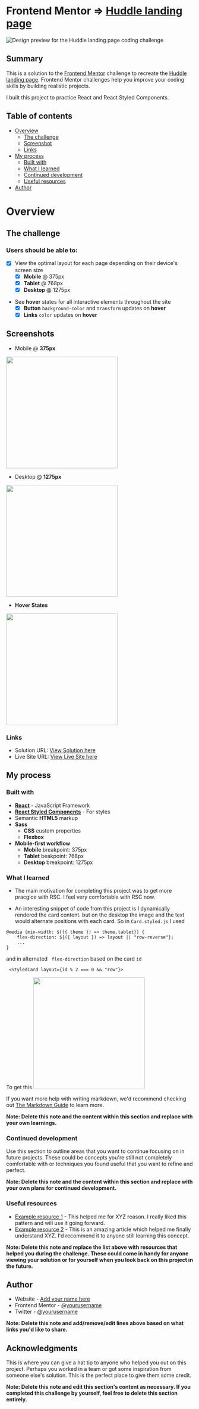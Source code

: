 # Frontend Mentor ⇒ [Huddle landing page](https://www.frontendmentor.io/challenges/huddle-landing-page-with-alternating-feature-blocks-5ca5f5981e82137ec91a5100)

![Design preview for the Huddle landing page coding challenge](https://res.cloudinary.com/dz209s6jk/image/upload/q_auto:good,w_900/Challenges/efl9yt2c7gpgn2ezgeo7.jpg)

## Summary

This is a solution to the [Frontend Mentor](https://www.frontendmentor.io) challenge to recreate the [Huddle landing page](https://www.frontendmentor.io/challenges/huddle-landing-page-with-alternating-feature-blocks-5ca5f5981e82137ec91a5100). Frontend Mentor challenges help you improve your coding skills by building realistic projects.

I built this project to practice React and React Styled Components.

## Table of contents

- [Overview](#overview)
  - [The challenge](#the-challenge)
  - [Screenshot](#screenshot)
  - [Links](#links)
- [My process](#my-process)
  - [Built with](#built-with)
  - [What I learned](#what-i-learned)
  - [Continued development](#continued-development)
  - [Useful resources](#useful-resources)
- [Author](#author)

# Overview

## The challenge

### Users should be able to:

- [x] View the optimal layout for each page depending on their device's screen size
  - [x] <b>Mobile</b> @ 375px
  - [x] <b>Tablet</b> @ 768px
  - [x] <b>Desktop</b> @ 1275px
- See <b>hover</b> states for all interactive elements throughout the site
  - [x] <b>Button</b> `background-color` and `transform` updates on <b>hover</b>
  - [x] <b>Links</b> `color` updates on <b>hover</b>
        
## Screenshots

- Mobile @ <b>375px</b>

<img src="./design/mobile-design.jpg" alt="" width="300"/>

- Desktop @ <b>1275px</b>

<img src="./design/desktop-design.jpg" alt="" width="300"/>
 
- <b>Hover States</b>

<img src="./design/active-states.jpg" alt="" width="300"/>

### Links

- Solution URL: [View Solution here](https://www.frontendmentor.io/solutions/huddle-landing-page-using-react-react-styled-components-and-sass-e17B_UO4t)
- Live Site URL: [View Live Site here](https://distracted-davinci-033bd1.netlify.app/)

## My process

### Built with

- <b>[React](https://reactjs.org/)</b> - JavaScript Framework
- <b>[React Styled Components](https://styled-components.com/)</b> - For styles
- Semantic <b>HTML5</b> markup
- <b>Sass</b> 
  - <b>CSS</b> custom properties
  - <b>Flexbox</b>
- <b>Mobile-first workflow</b>
  - <b>Mobile</b> breakpoint: 375px
  - <b>Tablet</b> beakpoint: 768px
  - <b>Desktop</b> breakpoint: 1275px
 
### What I learned

- The main motivation for completing this project was to get more pracgice with RSC.  I feel very comfortable with RSC now.

- An interesting snippet of code from this project is
I dynamically rendered the card content. but on the desktop the image and the text would alternate positions with each card. So in `Card.styled.js`
I used 
````
@media (min-width: ${({ theme }) => theme.tablet}) {
    flex-direction: ${({ layout }) => layout || "row-reverse"};
    ...
}
````
and in <Card/> alternated ` flex-direction` based on the card `id`
````
 <StyledCard layout={id % 2 === 0 && "row"}>
````
 To get this
<img src="./design/card.png" alt="" width="300"/>



If you want more help with writing markdown, we'd recommend checking out [The Markdown Guide](https://www.markdownguide.org/) to learn more.

**Note: Delete this note and the content within this section and replace with your own learnings.**

### Continued development

Use this section to outline areas that you want to continue focusing on in future projects. These could be concepts you're still not completely comfortable with or techniques you found useful that you want to refine and perfect.

**Note: Delete this note and the content within this section and replace with your own plans for continued development.**

### Useful resources

- [Example resource 1](https://www.example.com) - This helped me for XYZ reason. I really liked this pattern and will use it going forward.
- [Example resource 2](https://www.example.com) - This is an amazing article which helped me finally understand XYZ. I'd recommend it to anyone still learning this concept.

**Note: Delete this note and replace the list above with resources that helped you during the challenge. These could come in handy for anyone viewing your solution or for yourself when you look back on this project in the future.**

## Author

- Website - [Add your name here](https://www.your-site.com)
- Frontend Mentor - [@yourusername](https://www.frontendmentor.io/profile/yourusername)
- Twitter - [@yourusername](https://www.twitter.com/yourusername)

**Note: Delete this note and add/remove/edit lines above based on what links you'd like to share.**

## Acknowledgments

This is where you can give a hat tip to anyone who helped you out on this project. Perhaps you worked in a team or got some inspiration from someone else's solution. This is the perfect place to give them some credit.

**Note: Delete this note and edit this section's content as necessary. If you completed this challenge by yourself, feel free to delete this section entirely.**
